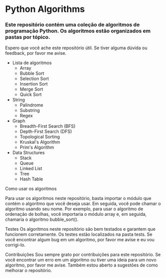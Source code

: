 # Python Algorithms
### Este repositório contém uma coleção de algoritmos de programação Python. Os algoritmos estão organizados em pastas por tópico. 

Espero que você ache este repositório útil. Se tiver alguma dúvida ou feedback, por favor me avise.

- Lista de algoritmos
  -  Array
  - Bubble Sort
  - Selection Sort
  - Insertion Sort
  - Merge Sort
  - Quick Sort
- String
  - Palindrome
  - Substring
  - Regex
- Graph
  - Breadth-First Search (BFS)
  - Depth-First Search (DFS)
  - Topological Sorting
  - Kruskal's Algorithm
  - Prim's Algorithm
- Data Structures
  - Stack
  - Queue
  - Linked List
  - Tree
  - Hash Table
    
Como usar os algoritmos

Para usar os algoritmos neste repositório, basta importar o módulo que contém o algoritmo que você deseja usar. Em seguida, você pode chamar o algoritmo usando seu nome. Por exemplo, para usar o algoritmo de ordenação de bolhas, você importaria o módulo array e, em seguida, chamaria o algoritmo bubble_sort().


Testes
Os algoritmos neste repositório são bem testados e garantem que funcionem corretamente. Os testes estão localizados na pasta tests. Se você encontrar algum bug em um algoritmo, por favor me avise e eu vou corrigi-lo.

Contribuições
Sou sempre grato por contribuições para este repositório. Se você encontrar um erro em um algoritmo ou tiver uma ideia para um novo algoritmo, por favor me avise. Também estou aberto a sugestões de como melhorar o repositório.


